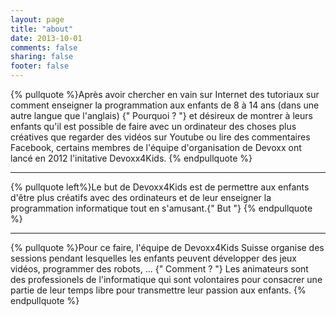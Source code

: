 ```yaml
---
layout: page
title: "about"
date: 2013-10-01
comments: false
sharing: false
footer: false
---
```


{% pullquote %}Après avoir chercher en vain sur Internet des tutoriaux sur comment enseigner la programmation aux enfants de 8 à 14 ans (dans une autre langue que l'anglais) {" Pourquoi ? "} et désireux de montrer à leurs enfants qu'il est possible de faire avec un ordinateur des choses plus créatives que regarder des vidéos sur Youtube ou lire des commentaires Facebook, certains membres de l'équipe d'organisation de Devoxx ont lancé en 2012 l'initative Devoxx4Kids.
{% endpullquote %}

- - -

{% pullquote left%}Le but de Devoxx4Kids est de permettre aux enfants d'être plus créatifs avec des ordinateurs et de leur enseigner la programmation informatique tout en s'amusant.{" But "}
{% endpullquote %}

- - -

{% pullquote %}Pour ce faire, l'équipe de Devoxx4Kids Suisse organise des sessions pendant lesquelles les enfants peuvent développer des jeux vidéos, programmer des robots, ... {" Comment ? "}
Les animateurs sont des professionels de l'informatique qui sont volontaires pour consacrer une partie de leur temps libre pour transmettre leur passion aux enfants.
{% endpullquote %}